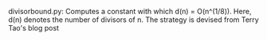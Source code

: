 divisorbound.py:
Computes a constant with which d(n) = O(n^(1/8)). Here, d(n) denotes the number of divisors of n. The strategy is devised from Terry Tao's blog post

